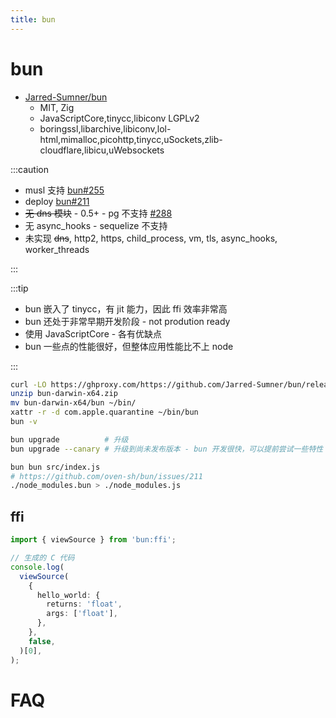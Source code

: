 ```yaml
---
title: bun
---
```


# bun

- [Jarred-Sumner/bun](https://github.com/Jarred-Sumner/bun)
  - MIT, Zig
  - JavaScriptCore,tinycc,libiconv LGPLv2
  - boringssl,libarchive,libiconv,lol-html,mimalloc,picohttp,tinycc,uSockets,zlib-cloudflare,libicu,uWebsockets


:::caution

- musl 支持 [bun#255](https://github.com/Jarred-Sumner/bun/issues/255)
- deploy [bun#211](https://github.com/Jarred-Sumner/bun/issues/211)
- ~~无 dns 模块~~ - 0.5+ - pg 不支持 [#288](https://github.com/oven-sh/bun/issues/288)
- 无 async_hooks - sequelize 不支持
- 未实现 ~~dns~~, http2, https, child_process, vm, tls, async_hooks, worker_threads

:::

:::tip

- bun 嵌入了 tinycc，有 jit 能力，因此 ffi 效率非常高
- bun 还处于非常早期开发阶段 - not prodution ready
- 使用 JavaScriptCore - 各有优缺点
- bun 一些点的性能很好，但整体应用性能比不上 node

:::

```bash
curl -LO https://ghproxy.com/https://github.com/Jarred-Sumner/bun/releases/download/bun-v0.1.11/bun-darwin-x64.zip
unzip bun-darwin-x64.zip
mv bun-darwin-x64/bun ~/bin/
xattr -r -d com.apple.quarantine ~/bin/bun
bun -v

bun upgrade          # 升级
bun upgrade --canary # 升级到尚未发布版本 - bun 开发很快，可以提前尝试一些特性
```

```bash
bun bun src/index.js
# https://github.com/oven-sh/bun/issues/211
./node_modules.bun > ./node_modules.js
```

## ffi

```ts
import { viewSource } from 'bun:ffi';

// 生成的 C 代码
console.log(
  viewSource(
    {
      hello_world: {
        returns: 'float',
        args: ['float'],
      },
    },
    false,
  )[0],
);
```

# FAQ

